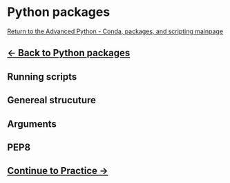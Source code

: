# Python packages

[Return to the Advanced Python - Conda, packages, and scripting mainpage](https://luger-lab.github.io/coding-tutorials/advanced_python_code/)

## [&larr; Back to Python packages](https://luger-lab.github.io/coding-tutorials/advanced_python_code/python_packages/)

## Running scripts

## Genereal strucuture
## Arguments
## PEP8

## [Continue to Practice &rarr;](https://luger-lab.github.io/coding-tutorials/advanced_python_code/practice/)
